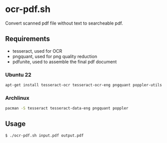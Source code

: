 # ocr-pdf.sh
 Convert scanned pdf file without text to searcheable pdf.

## Requirements
- tesseract, used for OCR
- pngquant, used for png quality reduction
- pdfunite, used to assemble the final pdf document

### Ubuntu 22
```sh
apt-get install tesseract-ocr tesseract-ocr-eng pngquant poppler-utils
```

### Archlinux
```sh
pacman -S tesseract tesseract-data-eng pngquant poppler
```

## Usage
```sh
$ ./ocr-pdf.sh input.pdf output.pdf
```
